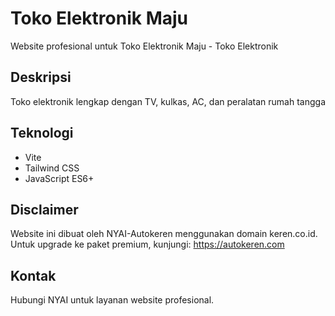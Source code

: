 # Toko Elektronik Maju

Website profesional untuk Toko Elektronik Maju - Toko Elektronik

## Deskripsi
Toko elektronik lengkap dengan TV, kulkas, AC, dan peralatan rumah tangga

## Teknologi
- Vite
- Tailwind CSS
- JavaScript ES6+

## Disclaimer
Website ini dibuat oleh NYAI-Autokeren menggunakan domain keren.co.id.
Untuk upgrade ke paket premium, kunjungi: https://autokeren.com

## Kontak
Hubungi NYAI untuk layanan website profesional.
